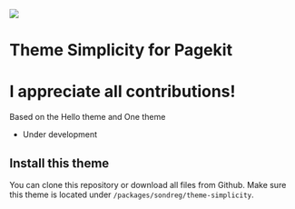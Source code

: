 ![](https://raw.githubusercontent.com/sondregi/pagekit-theme-simplicity/develop/image.png)

# Theme Simplicity for Pagekit
# I appreciate all contributions!


Based on the Hello theme and One theme
 - Under development


## Install this theme

You can clone this repository or download all files from Github. Make sure this theme is located under `/packages/sondreg/theme-simplicity`.
